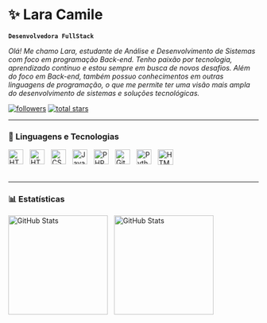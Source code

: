 # ✨ __Lara Camile__

**`Desenvolvedora FullStack`**

*_Olá! Me chamo Lara, estudante de Análise e Desenvolvimento de Sistemas com foco em programação Back-end. Tenho paixão por tecnologia, aprendizado contínuo e estou sempre em busca de novos desafios.
Além do foco em Back-end, também possuo conhecimentos em outras linguagens de programação, o que me permite ter uma visão mais ampla do desenvolvimento de sistemas e soluções tecnológicas._*


  <p align="left">
      <a href="https://github.com/LaraCamz?tab=followers">
         <img alt="followers" title="Follow me on Github" src="https://custom-icon-badges.demolab.com/github/followers/LaraCamz?color=236ad3&labelColor=1155ba&style=for-the-badge&logo=person-add&label=Follow&logoColor=white"/></a>
      <a href="https://github.com/LaraCamz?tab=repositories&sort=stargazers">
         <img alt="total stars" title="Total stars on GitHub" src="https://custom-icon-badges.demolab.com/github/stars/LaraCamz?color=55960c&style=for-the-badge&labelColor=488207&logo=star"/></a>
        
</p>

---


   ### 🤖 Linguagens e Tecnologias

<img 
    align="left" 
    alt="HTML"
    title="HTML" 
    width="30px" 
    style="padding-right: 10px;" 
    src="https://cdn.jsdelivr.net/gh/devicons/devicon@latest/icons/mysql/mysql-original.svg" />
           

<img 
    align="left" 
    alt="HTML"
    title="HTML" 
    width="30px" 
    style="padding-right: 10px;" 
    src="https://cdn.jsdelivr.net/gh/devicons/devicon@latest/icons/html5/html5-original.svg" 
/>
<img 
    align="left" 
    alt="CSS" 
    title="CSS"
    width="30px" 
    style="padding-right: 10px;" 
    src="https://cdn.jsdelivr.net/gh/devicons/devicon@latest/icons/css3/css3-original.svg" 
/>
<img 
    align="left" 
    alt="JavaScript" 
    title="JavaScript"
    width="30px" 
    style="padding-right: 10px;" 
    src="https://cdn.jsdelivr.net/gh/devicons/devicon@latest/icons/javascript/javascript-original.svg" 
/>
<img 
    align="left" 
    alt="PHP" 
    title="PHP"
    width="30px" 
    style="padding-right: 10px;" 
    src="https://cdn.jsdelivr.net/gh/devicons/devicon@latest/icons/php/php-original.svg" 
/>
<img 
    align="left" 
    alt="Git" 
    title="Git"
    width="30px" 
    style="padding-right: 10px;" 
    src="https://cdn.jsdelivr.net/gh/devicons/devicon@latest/icons/git/git-original.svg" 
/>
<img 
    align="left" 
    alt="Python" 
    title="Python"
    width="30px" 
    style="padding-right: 10px;" 
    src="https://cdn.jsdelivr.net/gh/devicons/devicon@latest/icons/python/python-original.svg" 
/>

 <img 
   align="left" 
    alt="HTML"
    title="HTML" 
    width="31px" 
    src="https://cdn.jsdelivr.net/gh/devicons/devicon@latest/icons/java/java-original.svg" 
    />       
<br/>
<br/>

---

   ### 📊 Estatísticas

<p>
  <img 
    align="left" 
    alt="GitHub Stats" 
    height="200" 
    style="padding-right: 10px;" 
    src="https://github-readme-stats.vercel.app/api?username=LaraCamz&show_icons=true&theme=synthwave&include_all_commits=true&locale=pt-br" 
  />

<img 
      align="left" 
      alt="GitHub Stats" 
      height="200" 
      src="https://github-readme-stats.vercel.app/api/top-langs/?username=LaraCamz&theme=synthwave&layout=compact&custom_title=Tecnologias&langs_count=9" 
  />

</p>
